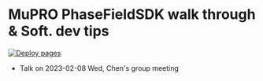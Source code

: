 # MuPRO PhaseFieldSDK walk through & Soft. dev tips

[![Deploy pages](https://github.com/mupro-simulation/MUPRO-PFSDK-Tutorial/actions/workflows/deploy.yml/badge.svg)](https://github.com/mupro-simulation/MUPRO-PFSDK-Tutorial/actions/workflows/deploy.yml)

- Talk on 2023-02-08 Wed, Chen's group meeting